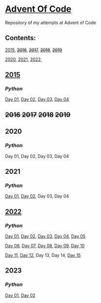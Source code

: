 # [Advent Of Code](https://adventofcode.com/)
Repository of my attempts at Advent of Code

## Contents:
 [2015](https://github.com/anna-lcg/AdventOfCode#2015),  ~~[2016](https://github.com/anna-lcg/AdventOfCode#2016)~~,  ~~[2017](https://github.com/anna-lcg/AdventOfCode#2017)~~,  ~~[2018](https://github.com/anna-lcg/AdventOfCode#2018)~~,  ~~[2019](https://github.com/anna-lcg/AdventOfCode#2019)~~
 
 [2020](https://github.com/anna-lcg/AdventOfCode#2020),  [2021](https://github.com/anna-lcg/AdventOfCode#2021),  [2022](https://github.com/anna-lcg/AdventOfCode#2022), 




## **[2015](https://github.com/anna-lcg/AdventOfCode/tree/main/2015)**
### *Python*
[Day 01](https://github.com/anna-lcg/AdventOfCode/blob/main/2015/Day_01), 
[Day 02](https://github.com/anna-lcg/AdventOfCode/blob/main/2015/Day_02), 
[Day 03](https://github.com/anna-lcg/AdventOfCode/blob/main/2015/Day_03), 
[Day 04](https://github.com/anna-lcg/AdventOfCode/blob/main/2015/Day_04)
## **~~2016~~** **~~2017~~** **~~2018~~** **~~2019~~**
## **2020**
### *Python*
Day 01, 
Day 02, 
Day 03, 
Day 04

## **2021**
### *Python*
[Day 01](https://github.com/anna-lcg/AdventOfCode/blob/main/2021/Day_01), 
[Day 02](https://github.com/anna-lcg/AdventOfCode/blob/main/2021/Day_02),
Day 03, 
Day 04

## **[2022](https://github.com/anna-lcg/AdventOfCode/tree/main/2022)**
### *Python*
[Day 01](https://github.com/anna-lcg/AdventOfCode/blob/main/2022/Day_01), 
[Day 02](https://github.com/anna-lcg/AdventOfCode/blob/main/2022/Day_02), 
[Day 03](https://github.com/anna-lcg/AdventOfCode/blob/main/2022/Day_03), 
[Day 04](https://github.com/anna-lcg/AdventOfCode/blob/main/2022/Day_04), 
[Day 05](https://github.com/anna-lcg/AdventOfCode/blob/main/2022/Day_05)

[Day 06](https://github.com/anna-lcg/AdventOfCode/blob/main/2022/Day_06), 
[Day 07](https://github.com/anna-lcg/AdventOfCode/blob/main/2022/Day_07), 
[Day 08](https://github.com/anna-lcg/AdventOfCode/blob/main/2022/Day_08), 
[Day 09](https://github.com/anna-lcg/AdventOfCode/blob/main/2022/Day_09), 
[Day 10](https://github.com/anna-lcg/AdventOfCode/blob/main/2022/Day_10)

[Day 11](https://github.com/anna-lcg/AdventOfCode/blob/main/2022/Day_11),
[Day 12](https://github.com/anna-lcg/AdventOfCode/blob/main/2022/Day_12),
Day 13,
Day 14,
[Day 15](https://github.com/anna-lcg/AdventOfCode/blob/main/2022/Day_15)

## **2023**
### *Python*
[Day 01](https://github.com/anna-lcg/AdventOfCode/blob/main/2023/Day_01), 
[Day 02](https://github.com/anna-lcg/AdventOfCode/blob/main/2023/Day_02)
